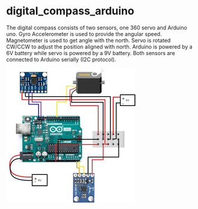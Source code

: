 # digital_compass_arduino
The digital compass consists of two sensors, one 360 servo and Arduino uno. Gyro Accelerometer is used to provide the angular speed. Magnetometer is used to get angle with the north. Servo is rotated CW/CCW to adjust the position aligned with north.  Arduino is powered by a 6V battery while servo is powered by a 9V battery. Both sensors are connected to Arduino serially (I2C protocol).

![Schematics](schematics.jpg)
